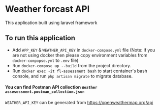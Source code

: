 # Weather forcast API

This application built using laravel framework

## To run this application
- Add `APP_KEY` & `WEATHER_API_KEY` in `docker-compose.yml` file 
  (Note: if you are not using docker then please copy environment variables from `docker-compopse.yml` to `.env` file)
- Run `docker-compose up --build` from the project directory.
- Run `docker exec -it fl-assessment bash` to start container's bash console, and run  `php artisan migrate` to migrate database.

#### You can find Postman API collection `Weather assesessment.postman_collection.json`

`WEATHER_API_KEY` can be generated from https://openweathermap.org/api
